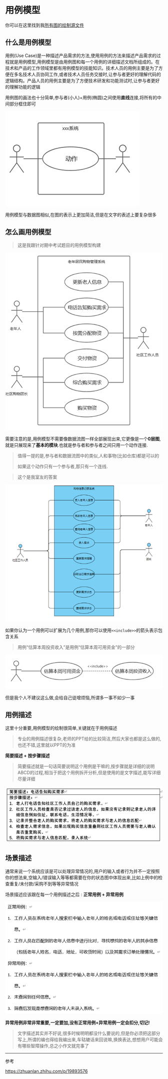 # 用例模型

你可以在这里找到我[所有图的绘制源文件](https://www.yuque.com/books/share/7a36531d-5b56-4a7a-b04e-87630f62eb41?#)

## 什么是用例模型

用例(Use Case)是一种描述产品需求的方法,使用用例的方法来描述产品需求的过程就是用例模型,用例模型是由用例图和每一个用例的详细描述文档所组成的。在技术和产品的工作领域里都有用例模型的技能知识。技术人员的用例主要是为了方便在多名技术人员协同工作,或者技术人员任务交接时,让参与者更好的理解代码的逻辑结构。产品人员的用例主要是为了方便技术研发和功能测试时,让参与者更好的理解功能的逻辑

用例图的画法也十分简单,参与者(小人)+用例(椭圆)之间使用**直线**连接,将所有的中间部分框住即可

![20220608014607](https://raw.githubusercontent.com/learner-lu/picbed/master/20220608014607.png)

用例模型与数据图相似,在图的表示上更加简洁,但是在文字的表述上要复杂很多

## 怎么画用例模型

> 这是我跟针对期中考试题目的用例模型构建

![20220608014246](https://raw.githubusercontent.com/learner-lu/picbed/master/20220608014246.png)

需要注意的是,用例模型不需要像数据流图一样全部展现出来,它更像是一个**0层图**,就是只展现来了**基本的模块**.也就是参与者和参与者之间只用一个动作连接.

> 值得一提的是,参与者和数据流图中的类似,人和事物(比如仓库)都是可以的
>
> 如果这个动作只有一个参与者,那只有一个连线.

> 这个是我室友的答案

![20220608015522](https://raw.githubusercontent.com/learner-lu/picbed/master/20220608015522.png)

如果你认为一个用例可以扩展为几个用例,那你可以使用`<<include>>`的箭头表示包含关系

> 用例“估算本周投资收入”是用例“估算本周可用资金”的一部分

![20220608020021](https://raw.githubusercontent.com/learner-lu/picbed/master/20220608020021.png)

但是我个人不建议这么做,会给自己徒增烦恼,所谓多一事不如少一事

## 用例描述

这里十分重要,用例模型的绘制很简单,关键就在于用例描述

> 专业的用例描述很复杂,老师的PPT给的比较简洁,然后大家也都是这么做的,也还不错,这里就以PPT的为准

**简要描述 + 按步骤描述**

> 简要描述就是一句话简要说明这个用例是干嘛的,按步骤就是详细的说明ABCD的过程,相当于把这个用例拆开分析,但是使用的是文字描述,能写详细尽量详细

![20220608021631](https://raw.githubusercontent.com/learner-lu/picbed/master/20220608021631.png)

## 场景描述

通常来说一个系统应该是可以处理异常情况的,用户的输入或者行为并不一定按照你的想法来,空输入/错误输入等等都需要在你的状态图中体现出来,比如上例中的检查重复/未付款/采购不到等等异常情况

场景描述应该跟在每一个用例描述之后 : **正常用例 + 异常用例**

![20220608022101](https://raw.githubusercontent.com/learner-lu/picbed/master/20220608022101.png)

**异常用例非常非常重要,一定要加,没有正常用例+异常用例一定会扣分,切记!**

> 文字描述其实并不好说,很多时候明明都没什么要说的,但是你必须把这部分写上,所谓的编也得给我编出来,车轱辘话来回说嘛,换换表达,想想用户可能会有哪些智障操作,总之小作文就完事了

---

参考

https://zhuanlan.zhihu.com/p/19893576